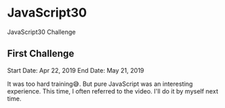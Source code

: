 # JavaScript30
JavaScript30 Challenge

## First Challenge
Start Date: Apr 22, 2019
End Date: May 21, 2019

It was too hard training😅.
But pure JavaScript was an interesting experience.
This time, I often referred to the video.
I'll do it by myself next time.